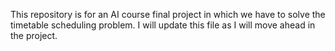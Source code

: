 This repository is for an AI course final project in which we have to solve the timetable scheduling problem. I will update this file as I will move ahead in the project.
